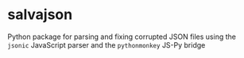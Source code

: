 # salvajson
Python package for parsing and fixing corrupted JSON files using the `jsonic` JavaScript parser and the `pythonmonkey` JS-Py bridge
